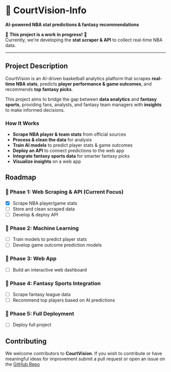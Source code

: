 # 🏀 CourtVision-Info  
**AI-powered NBA stat predictions & fantasy recommendations**  

🚧 **This project is a work in progress!** 🚧  
Currently, we're developing the **stat scraper & API** to collect real-time NBA data.  

---

## Project Description  

CourtVision is an AI-driven basketball analytics platform that scrapes **real-time NBA stats**, predicts **player performance & game outcomes**, and recommends **top fantasy picks**.  

This project aims to bridge the gap between **data analytics** and **fantasy sports**, providing fans, analysts, and fantasy team managers with **insights** to make informed decisions. 

### **How It Works**  
 - **Scrape NBA player & team stats** from official sources 
 - **Process & clean the data** for analysis 
 - **Train AI models** to predict player stats & game outcomes 
 - **Deploy an API** to connect predictions to the web app 
 - **Integrate fantasy sports data** for smarter fantasy picks 
 - **Visualize insights** on a web app 


## Roadmap  
### 📍 Phase 1: Web Scraping & API (Current Focus)
- [x] Scrape NBA player/game stats  
- [ ] Store and clean scraped data  
- [ ] Develop & deploy API  

### 📍 Phase 2: Machine Learning
- [ ] Train models to predict player stats  
- [ ] Develop game outcome prediction models

### 📍 Phase 3: Web App 
- [ ] Build an interactive web dashboard  

### 📍 Phase 4: Fantasy Sports Integration
- [ ] Scrape fantasy league data  
- [ ] Recommend top players based on AI predictions  

### 📍 Phase 5: Full Deployment
- [ ] Deploy full project


## Contributing 

We welcome contributors to **CourtVision**. If you wish to contribute or have meaningful ideas for improvement submit a pull request or open an issue on the [GitHub Repo]()  
